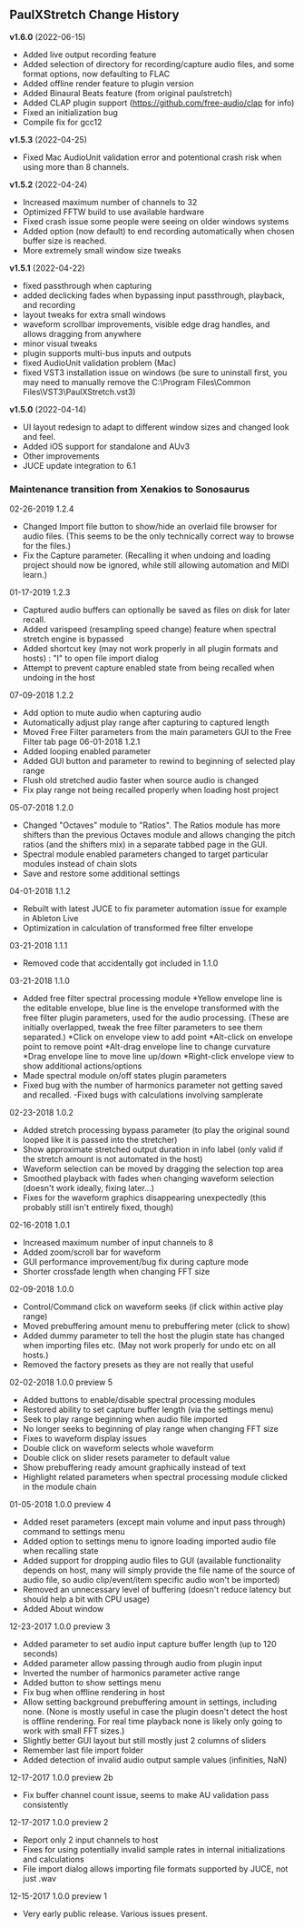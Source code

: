 
## PaulXStretch Change History

**v1.6.0**  (2022-06-15)
 - Added live output recording feature
 - Added selection of directory for recording/capture audio files, and some format options, now defaulting to FLAC
 - Added offline render feature to plugin version
 - Added Binaural Beats feature (from original paulstretch)
 - Added CLAP plugin support (https://github.com/free-audio/clap for info)
 - Fixed an initialization bug
 - Compile fix for gcc12


**v1.5.3**  (2022-04-25)
 - Fixed Mac AudioUnit validation error and potentional crash risk when using more than 8 channels.

**v1.5.2**  (2022-04-24)
 - Increased maximum number of channels to 32
 - Optimized FFTW build to use available hardware
 - Fixed crash issue some people were seeing on older windows systems
 - Added option (now default) to end recording automatically when chosen buffer size is reached.
 - More extremely small window size tweaks

**v1.5.1** (2022-04-22)
 - fixed passthrough when capturing
 - added declicking fades when bypassing input passthrough, playback, and recording
 - layout tweaks for extra small windows
 - waveform scrollbar improvements, visible edge drag handles, and allows dragging from anywhere
 - minor visual tweaks
 - plugin supports multi-bus inputs and outputs
 - fixed AudioUnit validation problem (Mac)
 - fixed VST3 installation issue on windows 
    (be sure to uninstall first, you may need to manually remove the C:\Program Files\Common Files\VST3\PaulXStretch.vst3)
 
**v1.5.0** (2022-04-14)
  - UI layout redesign to adapt to different window sizes and changed look
    and feel.
  - Added iOS support for standalone and AUv3
  - Other improvements
  - JUCE update integration to 6.1


### Maintenance transition from Xenakios to Sonosaurus

02-26-2019 1.2.4
  - Changed Import file button to show/hide an overlaid file browser for audio files. (This seems to be the only 
	 technically correct way to browse for the files.)
  - Fix the Capture parameter. (Recalling it when undoing and loading project should now be ignored, 
	 while still allowing automation and MIDI learn.)

01-17-2019 1.2.3
  - Captured audio buffers can optionally be saved as files on disk for later recall.
  - Added varispeed (resampling speed change) feature when spectral stretch engine is bypassed
  - Added shortcut key (may not work properly in all plugin formats and hosts) :
		"I" to open file import dialog
  - Attempt to prevent capture enabled state from being recalled when undoing in the host

07-09-2018 1.2.2
  - Add option to mute audio when capturing audio
  - Automatically adjust play range after capturing to captured length
  - Moved Free Filter parameters from the main parameters GUI to the Free Filter tab page
06-01-2018 1.2.1
  - Added looping enabled parameter
  - Added GUI button and parameter to rewind to beginning of selected play range
  - Flush old stretched audio faster when source audio is changed
  - Fix play range not being recalled properly when loading host project

05-07-2018 1.2.0
  - Changed "Octaves" module to "Ratios". The Ratios module has more shifters than the previous 
	 Octaves module and allows changing the pitch ratios (and the shifters mix) 
	 in a separate tabbed page in the GUI.
  - Spectral module enabled parameters changed to target particular modules instead of chain slots
  - Save and restore some additional settings

04-01-2018 1.1.2 
  - Rebuilt with latest JUCE to fix parameter automation issue for example in Ableton Live
  - Optimization in calculation of transformed free filter envelope

03-21-2018 1.1.1
  - Removed code that accidentally got included in 1.1.0

03-21-2018 1.1.0
  - Added free filter spectral processing module
	 *Yellow envelope line is the editable envelope, blue line is the envelope transformed with the 
	 free filter plugin parameters, used for the audio processing. (These are initially overlapped, 
	 tweak the free filter parameters to see them separated.)
	 *Click on envelope view to add point
	 *Alt-click on envelope point to remove point
	 *Alt-drag envelope line to change curvature
	 *Drag envelope line to move line up/down
	 *Right-click envelope view to show additional actions/options
  - Made spectral module on/off states plugin parameters
  - Fixed bug with the number of harmonics parameter not getting saved and recalled.
	-Fixed bugs with calculations involving samplerate

02-23-2018 1.0.2
  - Added stretch processing bypass parameter (to play the original sound looped like it is passed into the stretcher)
  - Show approximate stretched output duration in info label (only valid if the stretch amount is not automated in the host)
  - Waveform selection can be moved by dragging the selection top area
  - Smoothed playback with fades when changing waveform selection (doesn't work ideally, fixing later...)
  - Fixes for the waveform graphics disappearing unexpectedly (this probably still isn't entirely fixed, though)

02-16-2018 1.0.1
  - Increased maximum number of input channels to 8
  - Added zoom/scroll bar for waveform
  - GUI performance improvement/bug fix during capture mode
  - Shorter crossfade length when changing FFT size

02-09-2018 1.0.0
  - Control/Command click on waveform seeks (if click within active play range)
  - Moved prebuffering amount menu to prebuffering meter (click to show)
  - Added dummy parameter to tell the host the plugin state has changed when importing files etc.
	 (May not work properly for undo etc on all hosts.)
  - Removed the factory presets as they are not really that useful

02-02-2018 1.0.0 preview 5
  - Added buttons to enable/disable spectral processing modules
  - Restored ability to set capture buffer length (via the settings menu)
  - Seek to play range beginning when audio file imported
  - No longer seeks to beginning of play range when changing FFT size
  - Fixes to waveform display issues
  - Double click on waveform selects whole waveform
  - Double click on slider resets parameter to default value
  - Show prebuffering ready amount graphically instead of text
  - Highlight related parameters when spectral processing module clicked in the module chain

01-05-2018 1.0.0 preview 4
  - Added reset parameters (except main volume and input pass through) command to settings menu
  - Added option to settings menu to ignore loading imported audio file when recalling state
  - Added support for dropping audio files to GUI (available functionality depends on host, many will simply 
	 provide the file name of the source of audio file, so audio clip/event/item specific audio won't be imported)
  - Removed an unnecessary level of buffering (doesn't reduce latency but should help a bit with CPU usage)
  - Added About window

12-23-2017 1.0.0 preview 3
  - Added parameter to set audio input capture buffer length (up to 120 seconds)
  - Added parameter allow passing through audio from plugin input
  - Inverted the number of harmonics parameter active range
  - Added button to show settings menu
  - Fix bug when offline rendering in host
  - Allow setting background prebuffering amount in settings, including none. 
	 (None is mostly useful in case the plugin doesn't detect the host is offline rendering. 
	 For real time playback none is likely only going to work with small FFT sizes.)
  - Slightly better GUI layout but still mostly just 2 columns of sliders
  - Remember last file import folder
  - Added detection of invalid audio output sample values (infinities, NaN)

12-17-2017 1.0.0 preview 2b
  - Fix buffer channel count issue, seems to make AU validation pass consistently

12-17-2017 1.0.0 preview 2
  - Report only 2 input channels to host
  - Fixes for using potentially invalid sample rates in internal initializations and calculations
  - File import dialog allows importing file formats supported by JUCE, not just .wav

12-15-2017 1.0.0 preview 1
  - Very early public release. Various issues present.
